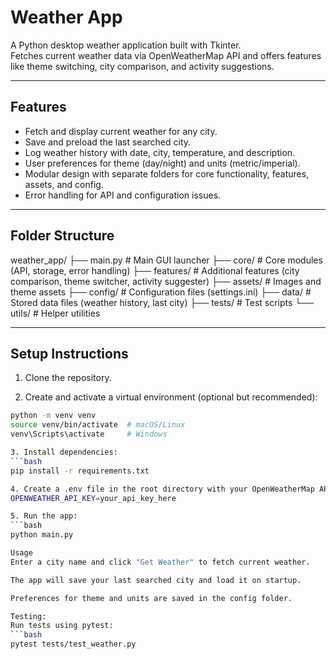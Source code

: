 # Weather App

A Python desktop weather application built with Tkinter.  
Fetches current weather data via OpenWeatherMap API and offers features like theme switching, city comparison, and activity suggestions.

---

## Features

- Fetch and display current weather for any city.
- Save and preload the last searched city.
- Log weather history with date, city, temperature, and description.
- User preferences for theme (day/night) and units (metric/imperial).
- Modular design with separate folders for core functionality, features, assets, and config.
- Error handling for API and configuration issues.

---

## Folder Structure
weather_app/
├── main.py # Main GUI launcher
├── core/ # Core modules (API, storage, error handling)
├── features/ # Additional features (city comparison, theme switcher, activity suggester)
├── assets/ # Images and theme assets
├── config/ # Configuration files (settings.ini)
├── data/ # Stored data files (weather history, last city)
├── tests/ # Test scripts
└── utils/ # Helper utilities


---

## Setup Instructions

1. Clone the repository.

2. Create and activate a virtual environment (optional but recommended):

```bash
python -m venv venv
source venv/bin/activate  # macOS/Linux
venv\Scripts\activate     # Windows

3. Install dependencies:
```bash
pip install -r requirements.txt

4. Create a .env file in the root directory with your OpenWeatherMap API key:
OPENWEATHER_API_KEY=your_api_key_here

5. Run the app:
```bash
python main.py

Usage
Enter a city name and click "Get Weather" to fetch current weather.

The app will save your last searched city and load it on startup.

Preferences for theme and units are saved in the config folder.

Testing:
Run tests using pytest:
```bash
pytest tests/test_weather.py
